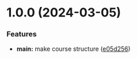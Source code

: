 # 1.0.0 (2024-03-05)


### Features

* **main:** make course structure ([e05d256](https://github.com/JennetHuddyyeva/os-intro/commit/e05d256efabc93242592b353d07d759b30af9e9a))



